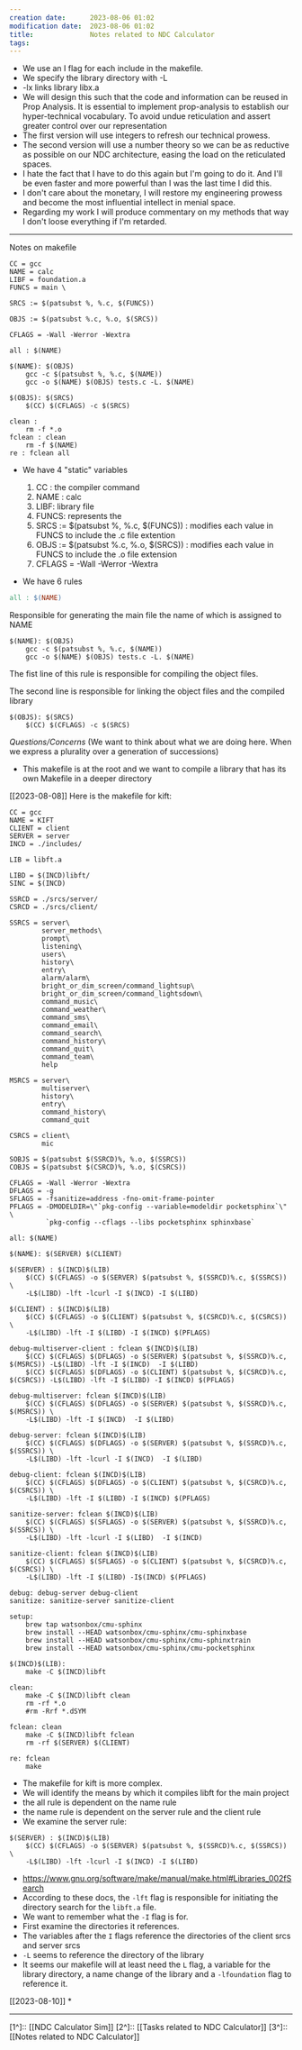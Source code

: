 ```yaml
---
creation date:		2023-08-06 01:02
modification date:	2023-08-06 01:02
title: 				Notes related to NDC Calculator
tags:
---
```

* We use an I flag for each include in the makefile.
* We specify the library directory with -L
* -lx links library libx.a 
* We will design this such that the code and information can be reused in Prop Analysis. It is essential to implement prop-analysis to establish our hyper-technical vocabulary. To avoid undue reticulation and assert greater control over our representation
* The first version will use integers to refresh our technical prowess.
* The second version will use a number theory so we can be as reductive as possible on our NDC architecture, easing the load on the reticulated spaces. 
* I hate the fact that I have to do this again but I'm going to do it. And I'll be even faster and more powerful than I was the last time I did this. 
* I don't care about the monetary, I will restore my engineering prowess and become the most influential intellect in menial space. 
* Regarding my work I will produce commentary on my methods that way I don't loose everything if I'm retarded.

---
Notes on makefile
```
CC = gcc
NAME = calc
LIBF = foundation.a
FUNCS = main \

SRCS := $(patsubst %, %.c, $(FUNCS))

OBJS := $(patsubst %.c, %.o, $(SRCS))

CFLAGS = -Wall -Werror -Wextra

all : $(NAME)

$(NAME): $(OBJS)
	gcc -c $(patsubst %, %.c, $(NAME))
	gcc -o $(NAME) $(OBJS) tests.c -L. $(NAME)

$(OBJS): $(SRCS)
	$(CC) $(CFLAGS) -c $(SRCS)

clean :
	rm -f *.o
fclean : clean
	rm -f $(NAME)
re : fclean all
```

* We have 4 "static" variables
	1. CC : the compiler command
	2. NAME : calc 
	3. LIBF: library file
	4. FUNCS: represents the 
	6. SRCS := $(patsubst %, %.c, $(FUNCS)) : modifies each value in FUNCS to include the .c file extention
	7. OBJS := $(patsubst %.c, %.o, $(SRCS)) : modifies each value in FUNCS to include the .o file extension
	8. CFLAGS = -Wall -Werror -Wextra

* We have 6 rules
```Makefile
all : $(NAME)
```
Responsible for generating the main file the name of which is assigned to NAME

```
$(NAME): $(OBJS)
	gcc -c $(patsubst %, %.c, $(NAME))
	gcc -o $(NAME) $(OBJS) tests.c -L. $(NAME)
```
The fist line of this rule is responsible for compiling the object files.

The second line is responsible for linking the object files and the compiled library

```
$(OBJS): $(SRCS)
	$(CC) $(CFLAGS) -c $(SRCS)
```

*Questions/Concerns* (We want to think about what we are doing here. When we express a plurality over a generation of successions)
* This makefile is at the root and we want to compile a library that has its own Makefile in a deeper directory 

[[2023-08-08]]
Here is the makefile for kift:
```
CC = gcc
NAME = KIFT
CLIENT = client
SERVER = server
INCD = ./includes/

LIB = libft.a

LIBD = $(INCD)libft/
SINC = $(INCD)

SSRCD = ./srcs/server/
CSRCD = ./srcs/client/

SSRCS = server\
		server_methods\
		prompt\
		listening\
		users\
		history\
		entry\
		alarm/alarm\
		bright_or_dim_screen/command_lightsup\
		bright_or_dim_screen/command_lightsdown\
		command_music\
		command_weather\
		command_sms\
		command_email\
		command_search\
		command_history\
		command_quit\
		command_team\
		help

MSRCS = server\
		multiserver\
		history\
		entry\
		command_history\
		command_quit

CSRCS = client\
		mic

SOBJS = $(patsubst $(SSRCD)%, %.o, $(SSRCS))
COBJS = $(patsubst $(CSRCD)%, %.o, $(CSRCS))

CFLAGS = -Wall -Werror -Wextra
DFLAGS = -g
SFLAGS = -fsanitize=address -fno-omit-frame-pointer
PFLAGS = -DMODELDIR=\"`pkg-config --variable=modeldir pocketsphinx`\" \
		 `pkg-config --cflags --libs pocketsphinx sphinxbase`

all: $(NAME)

$(NAME): $(SERVER) $(CLIENT)

$(SERVER) : $(INCD)$(LIB)
	$(CC) $(CFLAGS) -o $(SERVER) $(patsubst %, $(SSRCD)%.c, $(SSRCS)) \
	-L$(LIBD) -lft -lcurl -I $(INCD) -I $(LIBD)

$(CLIENT) : $(INCD)$(LIB)
	$(CC) $(CFLAGS) -o $(CLIENT) $(patsubst %, $(CSRCD)%.c, $(CSRCS)) \
	-L$(LIBD) -lft -I $(LIBD) -I $(INCD) $(PFLAGS)

debug-multiserver-client : fclean $(INCD)$(LIB) 
	$(CC) $(CFLAGS) $(DFLAGS) -o $(SERVER) $(patsubst %, $(SSRCD)%.c, $(MSRCS)) -L$(LIBD) -lft -I $(INCD)  -I $(LIBD)
	$(CC) $(CFLAGS) $(DFLAGS) -o $(CLIENT) $(patsubst %, $(CSRCD)%.c, $(CSRCS)) -L$(LIBD) -lft -I $(LIBD) -I $(INCD) $(PFLAGS)

debug-multiserver: fclean $(INCD)$(LIB)
	$(CC) $(CFLAGS) $(DFLAGS) -o $(SERVER) $(patsubst %, $(SSRCD)%.c, $(MSRCS)) \
	-L$(LIBD) -lft -I $(INCD)  -I $(LIBD)

debug-server: fclean $(INCD)$(LIB)
	$(CC) $(CFLAGS) $(DFLAGS) -o $(SERVER) $(patsubst %, $(SSRCD)%.c, $(SSRCS)) \
	-L$(LIBD) -lft -lcurl -I $(INCD)  -I $(LIBD)

debug-client: fclean $(INCD)$(LIB)
	$(CC) $(CFLAGS) $(DFLAGS) -o $(CLIENT) $(patsubst %, $(CSRCD)%.c, $(CSRCS)) \
	-L$(LIBD) -lft -I $(LIBD) -I $(INCD) $(PFLAGS)

sanitize-server: fclean $(INCD)$(LIB)
	$(CC) $(CFLAGS) $(SFLAGS) -o $(SERVER) $(patsubst %, $(SSRCD)%.c, $(SSRCS)) \
	-L$(LIBD) -lft -lcurl -I $(LIBD)  -I $(INCD)

sanitize-client: fclean $(INCD)$(LIB)
	$(CC) $(CFLAGS) $(SFLAGS) -o $(CLIENT) $(patsubst %, $(CSRCD)%.c, $(CSRCS)) \
	-L$(LIBD) -lft -I $(LIBD) -I$(INCD) $(PFLAGS)

debug: debug-server debug-client
sanitize: sanitize-server sanitize-client

setup:
	brew tap watsonbox/cmu-sphinx
	brew install --HEAD watsonbox/cmu-sphinx/cmu-sphinxbase
	brew install --HEAD watsonbox/cmu-sphinx/cmu-sphinxtrain
	brew install --HEAD watsonbox/cmu-sphinx/cmu-pocketsphinx

$(INCD)$(LIB):
	make -C $(INCD)libft

clean:
	make -C $(INCD)libft clean
	rm -rf *.o
	#rm -Rrf *.dSYM

fclean: clean
	make -C $(INCD)libft fclean
	rm -rf $(SERVER) $(CLIENT)

re: fclean
	make
```

* The makefile for kift is more complex.
* We will identify the means by which it compiles libft for the main project
* the all rule is dependent on the name rule
* the name rule is dependent on the server rule and the client rule
* We examine the server rule:
```
$(SERVER) : $(INCD)$(LIB)
	$(CC) $(CFLAGS) -o $(SERVER) $(patsubst %, $(SSRCD)%.c, $(SSRCS)) \
	-L$(LIBD) -lft -lcurl -I $(INCD) -I $(LIBD)
```
* https://www.gnu.org/software/make/manual/make.html#Libraries_002fSearch
* According to these docs, the `-lft` flag is responsible for initiating the directory search for the `libft.a` file.
* We want to remember what the `-I` flag is for. 
* First examine the directories it references.
* The variables after the `I` flags reference the directories of the client srcs and server srcs
* `-L`  seems to reference the directory of the library
* It seems our makefile will at least need the `L` flag, a variable for the library directory, a name change of the library and a `-lfoundation` flag to reference it. 

[[2023-08-10]]
* 

---
[1^]:: [[NDC Calculator Sim]]
[2^]:: [[Tasks related to NDC Calculator]]
[3^]:: [[Notes related to NDC Calculator]]
